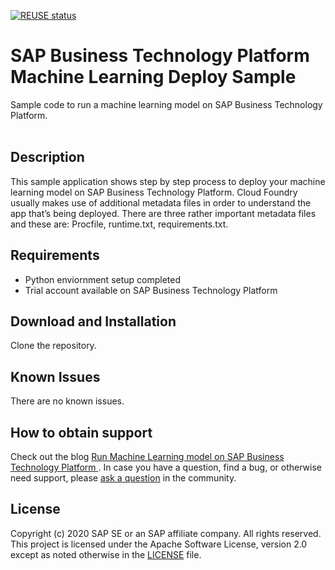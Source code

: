 [![REUSE status](https://api.reuse.software/badge/github.com/SAP-samples/cloud-platform-ml-deploy)](https://api.reuse.software/info/github.com/SAP-samples/cloud-platform-ml-deploy)

# SAP Business Technology Platform Machine Learning Deploy Sample
Sample code to run a machine learning model on SAP Business Technology Platform. <br><br>

## Description
This sample application shows step by step process to deploy your machine learning model on SAP Business Technology Platform. Cloud Foundry usually makes use of additional metadata files in order to understand the app that’s being deployed. There are three rather important metadata files and these are: Procfile, runtime.txt, requirements.txt. 

## Requirements
* Python enviornment setup completed
* Trial account available on SAP Business Technology Platform

## Download and Installation
Clone the repository.

## Known Issues
There are no known issues.

## How to obtain support
Check out the blog <a href="https://blogs.sap.com/2021/01/01/run-machine-learning-model-on-sap-cloud-platform/">Run Machine Learning model on SAP Business Technology Platform
</a>. In case you have a question, find a bug, or otherwise need support, please <a href="https://blogs.sap.com/tags/240174591523510321507492941674121/">ask a question</a> in the community.

## License
Copyright (c) 2020 SAP SE or an SAP affiliate company. All rights reserved. This project is licensed under the Apache Software License, version 2.0 except as noted otherwise in the [LICENSE](LICENSES/Apache-2.0.txt) file.
